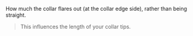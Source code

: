 
How much the collar flares out (at the collar edge side), rather than being straight.

> This influences the length of your collar tips.